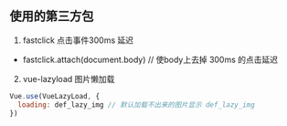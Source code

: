 ## 使用的第三方包
1. fastclick 点击事件300ms 延迟
  - fastclick.attach(document.body) // 使body上去掉 300ms 的点击延迟
2. vue-lazyload 图片懒加载
  ```javascript
  Vue.use(VueLazyLoad, {
    loading: def_lazy_img // 默认加载不出来的图片显示 def_lazy_img
  })
  ```